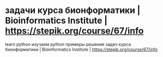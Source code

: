 # задачи курса бионформатики | Bioinformatics Institute | https://stepik.org/course/67/info
learn python
изучаем python
примеры решения задач курса бионформатики | Bioinformatics Institute | https://stepik.org/course/67/info
